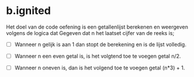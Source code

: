 ﻿# b.ignited

Het doel van de code oefening is een getallenlijst berekenen en weergeven volgens de logica dat
Gegeven dat n het laatset cijfer van de reeks is;

- [ ] Wanneer n gelijk is aan 1 dan stopt de berekening en is de lijst volledig.

- [ ] Wanneer n een even getal is, is het volgtend toe te voegen getal n/2.

- [ ] Wanneer n oneven is, dan is het volgend toe te voegen getal (n*3) + 1.
